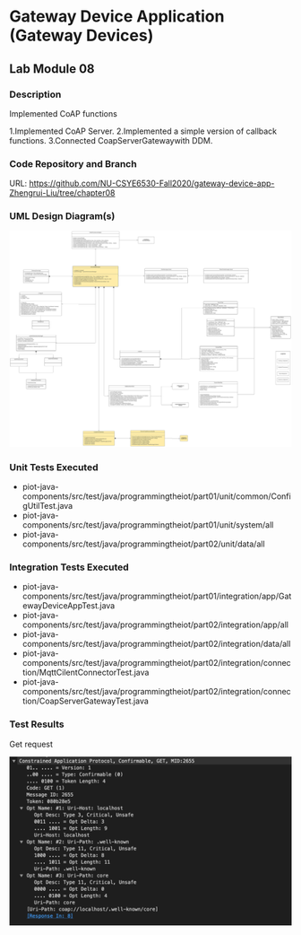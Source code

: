 # Gateway Device Application (Gateway Devices)

## Lab Module 08


### Description

Implemented CoAP functions

1.Implemented CoAP Server.
2.Implemented a simple version of callback functions.
3.Connected CoapServerGatewaywith DDM.

### Code Repository and Branch


URL: https://github.com/NU-CSYE6530-Fall2020/gateway-device-app-Zhengrui-Liu/tree/chapter08

### UML Design Diagram(s)

![image](./GDA-chapter08.svg)


### Unit Tests Executed

- piot-java-components/src/test/java/programmingtheiot/part01/unit/common/ConfigUtilTest.java
- piot-java-components/src/test/java/programmingtheiot/part01/unit/system/all
- piot-java-components/src/test/java/programmingtheiot/part02/unit/data/all

### Integration Tests Executed

- piot-java-components/src/test/java/programmingtheiot/part01/integration/app/GatewayDeviceAppTest.java
- piot-java-components/src/test/java/programmingtheiot/part02/integration/app/all
- piot-java-components/src/test/java/programmingtheiot/part02/integration/data/all
- piot-java-components/src/test/java/programmingtheiot/part02/integration/connection/MqttCilentConnectorTest.java
- piot-java-components/src/test/java/programmingtheiot/part02/integration/connection/CoapServerGatewayTest.java

### Test Results

Get request

![image](./test.png)